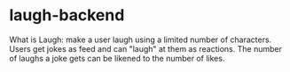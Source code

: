 # laugh-backend
What is Laugh: make a user laugh using a limited number of characters. Users get jokes as feed and can "laugh" at them as reactions. The number of laughs a joke gets can be likened to the number of likes.
